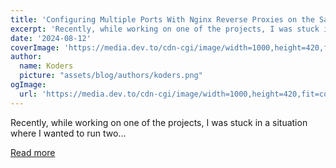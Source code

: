 ```yaml
---
title: 'Configuring Multiple Ports With Nginx Reverse Proxies on the Same Domain'
excerpt: 'Recently, while working on one of the projects, I was stuck in a situation where I wanted to run two...'
date: '2024-08-12'
coverImage: 'https://media.dev.to/cdn-cgi/image/width=1000,height=420,fit=cover,gravity=auto,format=auto/https%3A%2F%2Fdev-to-uploads.s3.amazonaws.com%2Fuploads%2Farticles%2Fooznm9neldudwr7r7y53.png'
author:
  name: Koders
  picture: "assets/blog/authors/koders.png"
ogImage:
  url: 'https://media.dev.to/cdn-cgi/image/width=1000,height=420,fit=cover,gravity=auto,format=auto/https%3A%2F%2Fdev-to-uploads.s3.amazonaws.com%2Fuploads%2Farticles%2Fooznm9neldudwr7r7y53.png'
---
```


Recently, while working on one of the projects, I was stuck in a situation where I wanted to run two...

[Read more](https://dev.to/aws-builders/configuring-multiple-ports-with-nginx-reverse-proxies-on-the-same-domain-57ga)
